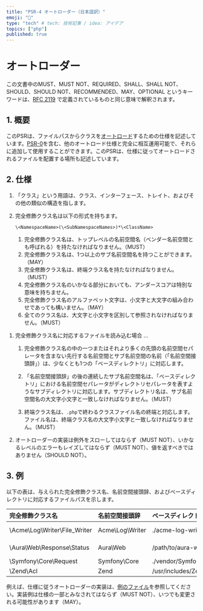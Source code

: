 ```yaml
---
title: "PSR-4 オートローダー（日本語訳）"
emoji: "🐘"
type: "tech" # tech: 技術記事 / idea: アイデア
topics: ["php"]
published: true
---
```


# オートローダー<!-- Autoloader -->

この文書中のMUST、MUST NOT、REQUIRED、SHALL、SHALL NOT、SHOULD、SHOULD NOT、RECOMMENDED、MAY、OPTIONAL というキーワードは、[RFC 2119](http://tools.ietf.org/html/rfc2119) で定義されているものと同じ意味で解釈されます。<!-- The key words "MUST", "MUST NOT", "REQUIRED", "SHALL", "SHALL NOT", "SHOULD", "SHOULD NOT", "RECOMMENDED", "MAY", and "OPTIONAL" in this document are to be interpreted as described in [RFC 2119](http://tools.ietf.org/html/rfc2119). -->

## 1. 概要<!-- 1. Overview -->

このPSRは、ファイルパスからクラスを[オートロード](https://www.php.net/manual/ja/language.oop5.autoload.php)するための仕様を記述しています。[PSR-0](https://github.com/php-fig/fig-standards/blob/master/accepted/PSR-0.md)を含む、他のオートロード仕様と完全に相互運用可能で、それらに追加して使用することができます。このPSRは、仕様に従ってオートロードされるファイルを配置する場所も記述しています。<!-- This PSR describes a specification for [autoloading][] classes from file paths. It is fully interoperable, and can be used in addition to any other autoloading specification, including [PSR-0][]. This PSR also describes where to place files that will be autoloaded according to the specification. -->


## 2. 仕様<!-- Specification -->


1. 「クラス」という用語は、クラス、インターフェース、トレイト、およびその他の類似の構造を指します。<!-- 1. The term "class" refers to classes, interfaces, traits, and other similar structures. -->

2. 完全修飾クラス名は以下の形式を持ちます。<!-- 2. A fully qualified class name has the following form: -->
    ```
    \<NamespaceName>(\<SubNamespaceNames>)*\<ClassName>
    ```

    1. 完全修飾クラス名は、トップレベルの名前空間名（ベンダー名前空間とも呼ばれる）を持たなければなりません。（MUST）<!-- 1. The fully qualified class name MUST have a top-level namespace name, also known as a "vendor namespace". -->
    2. 完全修飾クラス名は、1つ以上のサブ名前空間名を持つことができます。（MAY）<!-- 2. The fully qualified class name MAY have one or more sub-namespace names. -->
    3. 完全修飾クラス名は、終端クラス名を持たなければなりません。（MUST）<!-- 3. The fully qualified class name MUST have a terminating class name. -->
    4. 完全修飾クラス名のいかなる部分においても、アンダースコアは特別な意味を持ちません。<!-- 4. Underscores have no special meaning in any portion of the fully qualified class name. -->
    5. 完全修飾クラス名のアルファベット文字は、小文字と大文字の組み合わせであっても構いません。（MAY）<!-- 5. Alphabetic characters in the fully qualified class name MAY be any combination of lower case and upper case. -->
    6. 全てのクラス名は、大文字と小文字を区別して参照されなければなりません。（MUST）<!-- 6. All class names MUST be referenced in a case-sensitive fashion. -->

<!-- 3. When loading a file that corresponds to a fully qualified class name ... -->
1. 完全修飾クラス名に対応するファイルを読み込む場合 ...

    1. 完全修飾クラス名の中の一つまたはそれより多くの先頭の名前空間セパレータを含まない先行する名前空間とサブ名前空間の名前（「名前空間接頭辞」）は、少なくとも1つの「ベースディレクトリ」に対応します。<!-- 1. A contiguous series of one or more leading namespace and sub-namespace names, not including the leading namespace separator, in the fully qualified class name (a "namespace prefix") corresponds to at least one "base directory". -->

    2. 「名前空間接頭辞」の後の連続したサブ名前空間名は、「ベースディレクトリ」における名前空間セパレータがディレクトリセパレータを表すようなサブディレクトリに対応します。サブディレクトリ名は、サブ名前空間名の大文字小文字と一致しなければなりません。（MUST）<!-- 2. The contiguous sub-namespace names after the "namespace prefix" correspond to a subdirectory within a "base directory", in which the namespace separators represent directory separators. The subdirectory name MUST match the case of the sub-namespace names. -->

    3. 終端クラス名は、`.php`で終わるクラスファイル名の終端と対応します。ファイル名は、終端クラス名の大文字小文字と一致しなければなりません。（MUST）<!-- 3. The terminating class name corresponds to a file name ending in `.php`. The file name MUST match the case of the terminating class name. -->

2. オートローダーの実装は例外をスローしてはならず（MUST NOT）、いかなるレベルのエラーもレイズしてはならず（MUST NOT）、値を返すべきではありません（SHOULD NOT）。<!-- 4. Autoloader implementations MUST NOT throw exceptions, MUST NOT raise errors of any level, and SHOULD NOT return a value. -->

## 3. 例<!-- Examples -->

以下の表は、与えられた完全修飾クラス名、名前空間接頭辞、およびベースディレクトリに対応するファイルパスを示します。<!-- The table below shows the corresponding file path for a given fully qualified class name, namespace prefix, and base directory. -->

<!-- | Fully Qualified Class Name    | Namespace Prefix   | Base Directory           | Resulting File Path -->
| 完全修飾クラス名    | 名前空間接頭辞   | ベースディレクトリ           | ファイルパス
| :---------------------------- |:-------------------|:-------------------------|:------------------------------------------
| \Acme\Log\Writer\File_Writer  | Acme\Log\Writer    | ./acme-log-writer/lib/   | ./acme-log-writer/lib/File_Writer.php
| \Aura\Web\Response\Status     | Aura\Web           | /path/to/aura-web/src/   | /path/to/aura-web/src/Response/Status.php
| \Symfony\Core\Request         | Symfony\Core       | ./vendor/Symfony/Core/   | ./vendor/Symfony/Core/Request.php
| \Zend\Acl                     | Zend               | /usr/includes/Zend/      | /usr/includes/Zend/Acl.php

例えば、仕様に従うオートローダーの実装は、[例のファイル](https://github.com/php-fig/fig-standards/blob/master/accepted/PSR-4-autoloader-examples.md)を参照してください。実装例は仕様の一部とみなされてはならず（MUST NOT）、いつでも変更される可能性があります（MAY）。
<!-- For example implementations of autoloaders conforming to the specification, please see the [examples file][]. Example implementations MUST NOT be regarded as part of the specification and MAY change at any time. -->

